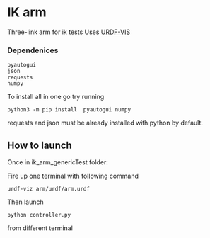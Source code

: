 # IK arm
Three-link arm for ik tests
Uses [URDF-VIS](https://github.com/openrr/urdf-viz)

### Dependenices 

``` 
pyautogui
json
requests
numpy
``` 
To install all in one go try running 
```
python3 -m pip install  pyautogui numpy
```
requests and json must be already installed with python by default.

## How to launch
Once in ik_arm_genericTest folder:

Fire up one terminal with following command
```    
urdf-viz arm/urdf/arm.urdf
```
Then launch 
``` 
python controller.py 
``` 
from different terminal
